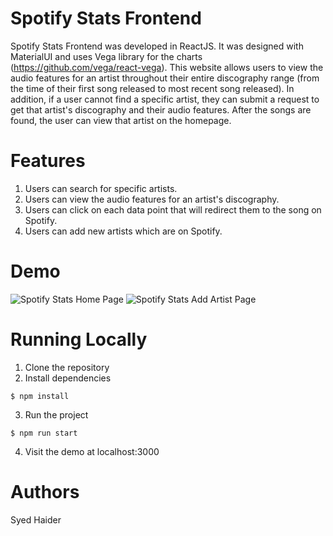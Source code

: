 # Spotify Stats Frontend
Spotify Stats Frontend was developed in ReactJS. It was designed with MaterialUI and uses Vega library for the charts (https://github.com/vega/react-vega). This website allows users to view the audio features for an artist throughout their entire discography range (from the time of their first song released to most recent song released). In addition, if a user cannot find a specific artist, they can submit a request to get that artist's discography and their audio features. After the songs are found, the user can view that artist on the homepage. 

# Features
1) Users can search for specific artists. 
2) Users can view the audio features for an artist's discography. 
3) Users can click on each data point that will redirect them to the song on Spotify.
4) Users can add new artists which are on Spotify.

# Demo
![Spotify Stats Home Page](https://user-images.githubusercontent.com/14322966/110608717-57279000-8141-11eb-9898-d31b6715a5b2.PNG)
![Spotify Stats Add Artist Page](https://user-images.githubusercontent.com/14322966/110608718-5858bd00-8141-11eb-8e3a-e72ec11cce11.PNG)

# Running Locally
1) Clone the repository
2) Install dependencies
```
$ npm install
```
3) Run the project
```
$ npm run start
```
4) Visit the demo at localhost:3000

# Authors
Syed Haider
